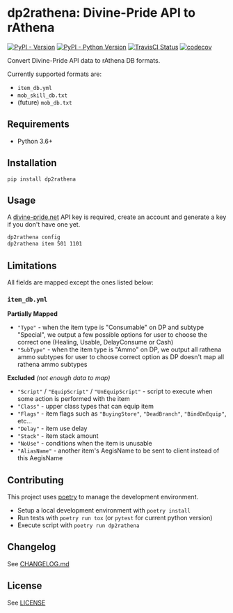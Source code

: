 # dp2rathena: Divine-Pride API to rAthena

[![PyPI - Version](https://img.shields.io/pypi/v/dp2rathena)](https://pypi.org/project/dp2rathena/)
[![PyPI - Python Version](https://img.shields.io/pypi/pyversions/dp2rathena)](https://pypi.org/project/dp2rathena/)
[![TravisCI Status](https://img.shields.io/travis/com/Latiosu/dp2rathena)](https://travis-ci.com/github/Latiosu/dp2rathena)
[![codecov](https://codecov.io/gh/Latiosu/dp2rathena/branch/master/graph/badge.svg?token=B7G9O57UR8)](https://codecov.io/gh/Latiosu/dp2rathena)

Convert Divine-Pride API data to rAthena DB formats.

Currently supported formats are:
- `item_db.yml`
- `mob_skill_db.txt`
- (future) `mob_db.txt`

## Requirements

* Python 3.6+

## Installation

```
pip install dp2rathena
```

## Usage

A [divine-pride.net](https://www.divine-pride.net/) API key is required, create an account and generate a key if you don't have one yet.

```bash
dp2rathena config
dp2rathena item 501 1101
```

## Limitations

All fields are mapped except the ones listed below:

### `item_db.yml`

**Partially Mapped**
- `"Type"` - when the item type is "Consumable" on DP and subtype "Special", we output a few possible options for user to choose the correct one (Healing, Usable, DelayConsume or Cash)
- `"SubType"` - when the item type is "Ammo" on DP, we output all rathena ammo subtypes for user to choose correct option as DP doesn't map all rathena ammo subtypes

**Excluded** _(not enough data to map)_
- `"Script"` / `"EquipScript"` / `"UnEquipScript"` - script to execute when some action is performed with the item
- `"Class"` - upper class types that can equip item
- `"Flags"` - item flags such as `"BuyingStore"`, `"DeadBranch"`, `"BindOnEquip"`, etc...
- `"Delay"` - item use delay
- `"Stack"` - item stack amount
- `"NoUse"` - conditions when the item is unusable
- `"AliasName"` - another item's AegisName to be sent to client instead of this AegisName

## Contributing

This project uses [poetry](https://python-poetry.org/) to manage the development environment.

* Setup a local development environment with `poetry install`
* Run tests with `poetry run tox` (or `pytest` for current python version)
* Execute script with `poetry run dp2rathena`

## Changelog

See [CHANGELOG.md](https://github.com/Latiosu/dp2rathena/blob/master/CHANGELOG.md)

## License

See [LICENSE](https://github.com/Latiosu/dp2rathena/blob/master/LICENSE)
